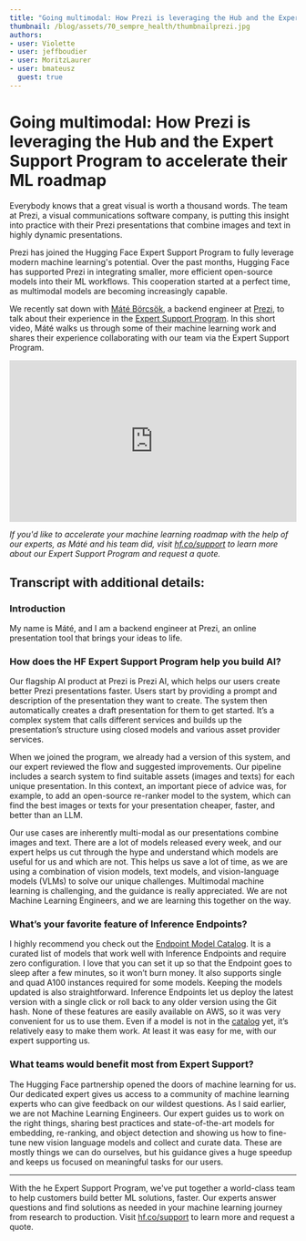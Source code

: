 ```yaml
---
title: "Going multimodal: How Prezi is leveraging the Hub and the Expert Support Program to accelerate their ML roadmap"
thumbnail: /blog/assets/70_sempre_health/thumbnailprezi.jpg
authors:
- user: Violette
- user: jeffboudier
- user: MoritzLaurer
- user: bmateusz
  guest: true
---
```


# Going multimodal: How Prezi is leveraging the Hub and the Expert Support Program to accelerate their ML roadmap

Everybody knows that a great visual is worth a thousand words. The team at Prezi, a visual communications software company, is putting this insight into practice with their Prezi presentations that combine images and text in highly dynamic presentations. 

Prezi has joined the Hugging Face Expert Support Program to fully leverage modern machine learning's potential. Over the past months, Hugging Face has supported Prezi in integrating smaller, more efficient open-source models into their ML workflows. This cooperation started at a perfect time, as multimodal models are becoming increasingly capable. 

We recently sat down with [Máté Börcsök](https://www.linkedin.com/in/mateborcsok/?originalSubdomain=hu), a backend engineer at [Prezi](https://prezi.com/), to talk about their experience in the [Expert Support Program](https://huggingface.co/support). In this short video, Máté walks us through some of their machine learning work and shares their experience collaborating with our team via the Expert Support Program. 

<iframe width="100%" style="aspect-ratio: 16 / 9;" src="https://www.youtube.com/embed/pM6D0tRoIbI" title="YouTube video player" frameborder="0" allow="accelerometer; autoplay; clipboard-write; encrypted-media; gyroscope; picture-in-picture" allowfullscreen></iframe>

_If you'd like to accelerate your machine learning roadmap with the help of our experts, as Máté and his team did, visit [hf.co/support](https://huggingface.co/support) to learn more about our Expert Support Program and request a quote._


## Transcript with additional details:

### Introduction

My name is Máté, and I am a backend engineer at Prezi, an online presentation tool that brings your ideas to life.

### How does the HF Expert Support Program help you build AI?

Our flagship AI product at Prezi is Prezi AI, which helps our users create better Prezi presentations faster. Users start by providing a prompt and description of the presentation they want to create. The system then automatically creates a draft presentation for them to get started. It’s a complex system that calls different services and builds up the presentation’s structure using closed models and various asset provider services.

When we joined the program, we already had a version of this system, and our expert reviewed the flow and suggested improvements. Our pipeline includes a search system to find suitable assets (images and texts) for each unique presentation. In this context, an important piece of advice was, for example, to add an open-source re-ranker model to the system, which can find the best images or texts for your presentation cheaper, faster, and better than an LLM.

Our use cases are inherently multi-modal as our presentations combine images and text. There are a lot of models released every week, and our expert helps us cut through the hype and understand which models are useful for us and which are not. This helps us save a lot of time, as we are using a combination of vision models, text models, and vision-language models (VLMs) to solve our unique challenges. Multimodal machine learning is challenging, and the guidance is really appreciated. We are not Machine Learning Engineers, and we are learning this together on the way.

### What’s your favorite feature of Inference Endpoints?

I highly recommend you check out the [Endpoint Model Catalog](https://ui.endpoints.huggingface.co/catalog). It is a curated list of models that work well with Inference Endpoints and require zero configuration. I love that you can set it up so that the Endpoint goes to sleep after a few minutes, so it won’t burn money. It also supports single and quad A100 instances required for some models. Keeping the models updated is also straightforward. Inference Endpoints let us deploy the latest version with a single click or roll back to any older version using the Git hash. None of these features are easily available on AWS, so it was very convenient for us to use them. Even if a model is not in the [catalog](https://ui.endpoints.huggingface.co/catalog) yet, it’s relatively easy to make them work. At least it was easy for me, with our expert supporting us.

### What teams would benefit most from Expert Support?

The Hugging Face partnership opened the doors of machine learning for us. Our dedicated expert gives us access to a community of machine learning experts who can give feedback on our wildest questions. As I said earlier, we are not Machine Learning Engineers. Our expert guides us to work on the right things, sharing best practices and state-of-the-art models for embedding, re-ranking, and object detection and showing us how to fine-tune new vision language models and collect and curate data. These are mostly things we can do ourselves, but his guidance gives a huge speedup and keeps us focused on meaningful tasks for our users.

---

With the he Expert Support Program, we've put together a world-class team to help customers build better ML solutions, faster. Our experts answer questions and find solutions as needed in your machine learning journey from research to production. Visit [hf.co/support](https://huggingface.co/support) to learn more and request a quote.
